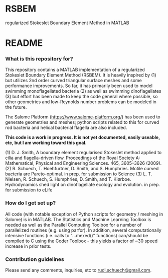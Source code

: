 # RSBEM
regularized Stokeslet Boundary Element Method in MATLAB

# README #

### What is this repository for? ###

This repository contains a MATLAB implementation of a regularized Stokeslet Boundary Element Method (RSBEM).  It is heavily inspired by (1) but utilizes 2nd order curved triangular surface meshes and some performance improvements.  So far, it has primarily been used to model swimming monoflagellated bacteria (2) as well as swimming dinoflagellates (3) but effort has been made to keep the code general where possible, so other geometries and low-Reynolds number problems can be modeled in the future.

The Salome Platform (https://www.salome-platform.org/) has been used to generate geometries and meshes; python scripts related to this for curved rod bacteria and helical bacterial flagella are also included.

**This code is a work in progress.  It is not yet documented, easily useable, etc, but I am working toward this goal.**

(1) D. J. Smith, A boundary element regularised Stokeslet method applied to cilia and flagella-driven flow. Proceedings of the Royal Society A: Mathematical, Physical and Engineering Sciences. 465, 3605–3626 (2009).
(2) R. Schuech, T. Hoehfurtner, D. Smith, and S. Humphries.  Motile curved bacteria are Pareto-optimal.  in prep. for submission to Science
(3) L. T. Nielsen, R. Schuech, S. Humphries, D. Smith, and T. Kiørboe.  Hydrodynamics shed light on dinoflagellate ecology and evolution.  in prep. for submission to eLife


### How do I get set up? ###

All code (with notable exception of Python scripts for geometry / meshing in Salome) is in MATLAB.  The Statistics and Machine Learning Toolbox is needed as well as the Parallel Computing Toolbox for a number of parallelized routines (e.g. using parfor).  In addition, several computationally intensive functions (i.e. calls to "...mexed()" functions) can/should be compiled to C using the Coder Toolbox - this yields a factor of ~30 speed increase in prior tests.




### Contribution guidelines ###

Please send any comments, inquiries, etc to rudi.schuech@gmail.com.
